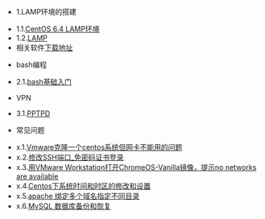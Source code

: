 * 1.LAMP环境的搭建
 - 1.1.[CentOS 6.4 LAMP环境](1.1.md)
 - 1.2.[LAMP](1.2.md)
 - 相关软件[下载地址](0.0.md)
* bash编程
 - 2.1.[bash基础入门](2.1.md)
* VPN
 - 3.1.[PPTPD](3.1.md)
* 常见问题
 - x.1.[Vmware克隆一个centos系统但网卡不能用的问题](x.1.md)
 - x.2.[修改SSH端口_免密码证书登录](x.2.md)
 - x.3.[用VMware Workstation打开ChromeOS-Vanilla镜像，提示no networks are available](x.3.md)
 - x.4.[Centos下系统时间和时区的修改和设置](x.4.md)
 - x.5.[apache 绑定多个域名指定不同目录](x.5.md)
 - x.6.[MySQL 数据库备份和恢复](x.6.md)
 
